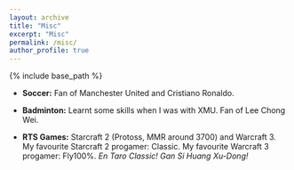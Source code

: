 ```yaml
---
layout: archive
title: "Misc"
excerpt: "Misc"
permalink: /misc/
author_profile: true
---
```

{% include base_path %}

* <b>Soccer:</b>
Fan of Manchester United and Cristiano Ronaldo.

* <b>Badminton:</b>
Learnt some skills when I was with XMU. Fan of Lee Chong Wei.

* <b>RTS Games:</b>
Starcraft 2 (Protoss, MMR around 3700) and Warcraft 3. My favourite Starcraft 2 progamer: Classic. My favourite Warcraft 3 progamer: Fly100%. <i>En Taro Classic! Gan Si Huang Xu-Dong!</i>
